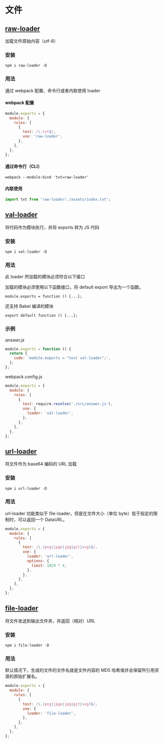 # 文件

## [raw-loader](https://www.webpackjs.com/loaders/raw-loader/)

加载文件原始内容（utf-8）

### 安装

```text
npm i raw-loader -D
```

### 用法

通过 webpack 配置、命令行或者内联使用 loader

#### webpack 配置

```javascript
module.exports = {
  module: {
    rules: [
      {
        test: /\.txt$/,
        use: 'raw-loader',
      },
    ],
  },
};
```

#### 通过命令行（CLI）

```text
webpack --module-bind 'txt=raw-loader'
```

#### 内联使用

```javascript
import txt from 'raw-loader!./assets/index.txt';
```

## [val-loader](https://www.webpackjs.com/loaders/val-loader/)

将代码作为模块执行，并将 exports 转为 JS 代码

### 安装

```text
npm i val-loader -D
```

### 用法

此 loader 所加载的模块必须符合以下接口

加载的模块必须使用以下函数接口，将 default export 导出为一个函数。

```text
module.exports = function () {...};
```

还支持 Babel 编译的模块

```text
export default function () {...};
```

### 示例

_answer.js_

```javascript
module.exports = function () {
  return {
    code: 'module.exports = "test val-loader";',
  };
};
```

webpack.config.js

```javascript
module.exports = {
  module: {
    rules: [
      {
        test: require.resolve('./src/answer.js'),
        use: {
          loader: 'val-loader',
        },
      },
    ],
  },
};
```

## [url-loader](https://www.webpackjs.com/loaders/url-loader/)

将文件作为 base64 编码的 URL 加载

### 安装

```text
npm i url-loader -D
```

### 用法

url-loader 功能类似于 file-loader，但是在文件大小（单位 byte）低于指定的限制时，可以返回一个 DataURL。

```javascript
module.exports = {
  module: {
    rules: [
      {
        test: /\.(png|jpge|jpg|git|svg)$/,
        use: {
          loader: 'url-loader',
          options: {
            limit: 1024 * 4,
          },
        },
      },
    ],
  },
};
```

## [file-loader](https://www.webpackjs.com/loaders/file-loader/)

将文件发送到输出文件夹，并返回（相对）URL

### 安装

```text
npm i file-loader -D
```

### 用法

默认情况下，生成的文件的文件名就是文件内容的 MD5 哈希值并会保留所引用资源的原始扩展名。

```javascript
module.exports = {
  module: {
    rules: [
      {
        test: /\.(png|jpge|jpg|git|svg)$/,
        use: {
          loader: 'file-loader',
        },
      },
    ],
  },
};
```
